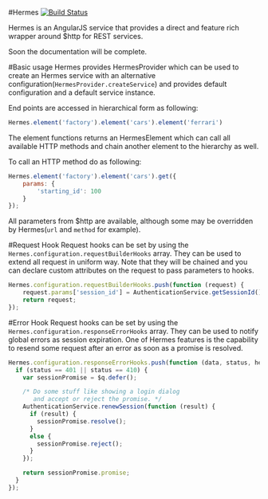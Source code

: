 #Hermes
[![Build Status](https://travis-ci.org/pagarme/hermes.png)](https://travis-ci.org/pagarme/hermes)

Hermes is an AngularJS service that provides a direct and feature rich wrapper around $http for REST services.

Soon the documentation will be complete.

#Basic usage
Hermes provides HermesProvider which can be used to create an Hermes service with an alternative configuration(`HermesProvider.createService`) and provides default configuration and a default service instance.

End points are accessed in hierarchical form as following:
````javascript
Hermes.element('factory').element('cars').element('ferrari')
````
The element functions returns an HermesElement which can call all available HTTP methods and chain another element to the hierarchy as well.

To call an HTTP method do as following:
````javascript
Hermes.element('factory').element('cars').get({
    params: {
        'starting_id': 100
    }
});
````
All parameters from $http are available, although some may be overridden by Hermes(`url` and `method` for example).

#Request Hook
Request hooks can be set by using the `Hermes.configuration.requestBuilderHooks` array.
They can be used to extend all request in uniform way. Note that they will be chained and you can declare custom attributes on the request to pass parameters to hooks.

````javascript
Hermes.configuration.requestBuilderHooks.push(function (request) {
    request.params['session_id'] = AuthenticationService.getSessionId();
    return request;
});
````

#Error Hook
Request hooks can be set by using the `Hermes.configuration.responseErrorHooks` array.
They can be used to notify global errors as session expiration.
One of Hermes features is the capability to resend some request after an error as soon as a promise is resolved.

````javascript
Hermes.configuration.responseErrorHooks.push(function (data, status, headers, request) {
  if (status == 401 || status == 410) {
    var sessionPromise = $q.defer();

    /* Do some stuff like showing a login dialog
       and accept or reject the promise. */
    AuthenticationService.renewSession(function (result) {
      if (result) {
        sessionPromise.resolve();
      }
      else {
        sessionPromise.reject();
      }
    });

    return sessionPromise.promise;
  }
});
````
